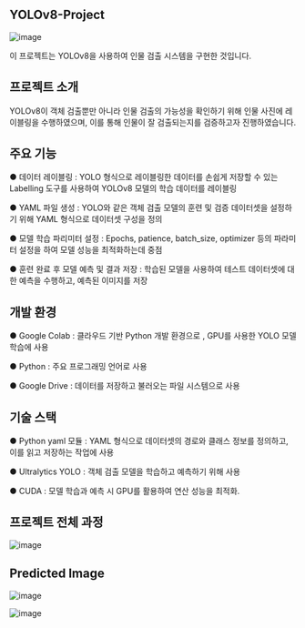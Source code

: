 YOLOv8-Project
---
![image](https://github.com/user-attachments/assets/12324a3c-62b2-473b-98a6-a78282a29151)

이 프로젝트는 YOLOv8을 사용하여 인물 검출 시스템을 구현한 것입니다.

프로젝트 소개
----
YOLOv8이 객체 검출뿐만 아니라 인물 검출의 가능성을 확인하기 위해 인물 사진에 레이블링을 수행하였으며, 이를 통해 인물이 잘 검출되는지를 검증하고자 진행하였습니다.

주요 기능
---
● 데이터 레이블링 : YOLO 형식으로 레이블링한 데이터를 손쉽게 저장할 수 있는 Labelling 도구를 사용하여 YOLOv8 모델의 학습 데이터를 레이블링

● YAML 파일 생성 : YOLO와 같은 객체 검출 모델의 훈련 및 검증 데이터셋을 설정하기 위해 YAML 형식으로 데이터셋 구성을 정의

● 모델 학습 파리미터 설정 : Epochs, patience, batch_size, optimizer 등의 파라미터 설정을 하여 모델 성능을 최적화하는데 중점

● 훈련 완료 후 모델 예측 및 결과 저장 : 학습된 모델을 사용하여 테스트 데이터셋에 대한 예측을 수행하고, 예측된 이미지를 저장

개발 환경
---
● Google Colab : 클라우드 기반 Python 개발 환경으로 , GPU를 사용한 YOLO 모델 학습에 사용

● Python : 주요 프로그래밍 언어로 사용

● Google Drive : 데이터를 저장하고 불러오는 파일 시스템으로 사용

기술 스택
---
● Python yaml 모듈 : YAML 형식으로 데이터셋의 경로와 클래스 정보를 정의하고, 이를 읽고 저장하는 작업에 사용

● Ultralytics YOLO : 객체 검출 모델을 학습하고 예측하기 위해 사용

● CUDA : 모델 학습과 예측 시 GPU를 활용하여 연산 성능을 최적화.

프로젝트 전체 과정
----
![image](https://github.com/user-attachments/assets/347bb4bd-a1f4-4759-9a96-61e89fe33cca)

Predicted Image
---
![image](https://github.com/user-attachments/assets/e783b967-0074-43b4-b1b6-26f5153392cb)

![image](https://github.com/user-attachments/assets/8b80f095-686e-4ade-aed4-f771bf743541)


